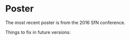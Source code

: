 # Poster

The most recent poster is from the 2016 SfN conference.  

Things to fix in future versions:  
